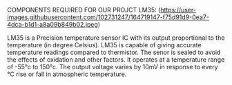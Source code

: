 COMPONENTS REQUIRED FOR OUR PROJCT
LM35:
(https://user-images.githubusercontent.com/102731247/164719147-f75d91d9-0ea7-4dca-b1d1-a8a09b849b02.jpeg)

      
LM35 is a Precision temperature sensor IC with its output proportional to the temperature (in degree Celsius). LM35 is capable of giving accurate temperature readings compared to thermistor. The senor is sealed to avoid the effects of oxidation and other factors. It operates at a temperature range of -55°c to 150°c. The output voltage varies by 10mV in response to every °C rise or fall in atmospheric temperature.

